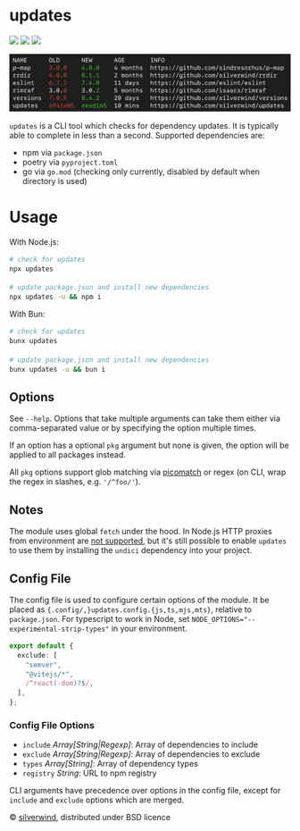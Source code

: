 # updates
[![](https://img.shields.io/npm/v/updates.svg?style=flat)](https://www.npmjs.org/package/updates) [![](https://img.shields.io/npm/dm/updates.svg)](https://www.npmjs.org/package/updates) [![](https://packagephobia.com/badge?p=updates)](https://packagephobia.com/result?p=updates)

![](./screenshot.png)

`updates` is a CLI tool which checks for dependency updates. It is typically able to complete in less than a second. Supported dependencies are:

- npm via `package.json`
- poetry via `pyproject.toml`
- go via `go.mod` (checking only currently, disabled by default when directory is used)

# Usage

With Node.js:

```bash
# check for updates
npx updates

# update package.json and install new dependencies
npx updates -u && npm i
```

With Bun:

```bash
# check for updates
bunx updates

# update package.json and install new dependencies
bunx updates -u && bun i
```

## Options

See `--help`. Options that take multiple arguments can take them either via comma-separated value or by specifying the option multiple times.

If an option has a optional `pkg` argument but none is given, the option will be applied to all packages instead.

All `pkg` options support glob matching via [picomatch](https://github.com/micromatch/picomatch) or regex (on CLI, wrap the regex in slashes, e.g. `'/^foo/'`).

## Notes

The module uses global `fetch` under the hood. In Node.js HTTP proxies from environment are [not supported](https://github.com/nodejs/undici/issues/1650), but it's still possible to enable `updates` to use them by installing the `undici` dependency into your project.

## Config File

The config file is used to configure certain options of the module. It be placed as `{.config/,}updates.config.{js,ts,mjs,mts}`, relative to `package.json`. For typescript to work in Node, set `NODE_OPTIONS="--experimental-strip-types"` in your environment.

```ts
export default {
  exclude: [
    "semver",
    "@vitejs/*",
    /^react(-dom)?$/,
  ],
};
```

### Config File Options

- `include` *Array[String|Regexp]*: Array of dependencies to include
- `exclude` *Array[String|Regexp]*: Array of dependencies to exclude
- `types` *Array[String]*: Array of dependency types
- `registry` *String*: URL to npm registry

CLI arguments have precedence over options in the config file, except for `include` and `exclude` options which are merged.

© [silverwind](https://github.com/silverwind), distributed under BSD licence
